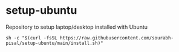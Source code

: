 # setup-ubuntu
Repository to setup laptop/desktop installed with Ubuntu

```
sh -c "$(curl -fsSL https://raw.githubusercontent.com/sourabh-pisal/setup-ubuntu/main/install.sh)"
```
